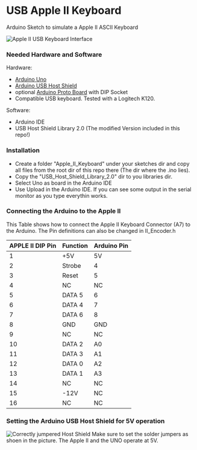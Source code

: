 # USB Apple II Keyboard
Arduino Sketch to simulate a Apple II ASCII Keyboard

![Apple II USB Keyboard Interface](https://github.com/mafrmt00/Apple_II_Keyboard/blob/master/pictures/Keyb_Adapter.jpg "The assembled interface")

### Needed Hardware and Software

Hardware:
  - [Arduino Uno](https://en.wikipedia.org/wiki/Arduino_Uno)
  - [Arduino USB Host Shield](https://www.elecrow.com/wiki/index.php?title=USB_Host_Shield_for_Arduino
)
  - optional [Arduino Proto Board](https://store.arduino.cc/proto-shield-rev3-uno-size) with DIP Socket
  - Compatible USB keyboard. Tested with a Logitech K120.

Software:
  - Arduino IDE
  - USB Host Shield Library 2.0 (The modified Version included in this repo!)
  
### Installation
  - Create a folder "Apple_II_Keyboard" under your sketches dir and copy all files from the root dir of this repo there (The dir where the .ino lies). 
  - Copy the "USB_Host_Shield_Library_2.0" dir to you libraries dir.
  - Select Uno as board in the Arduino IDE
  - Use Upload in the Arduino IDE. If you can see some output in the serial monitor as you type everythin works.

### Connecting the Arduino to the Apple II
This Table shows how to connect the Apple II Keyboard Connector (A7) to the Arduino. The Pin definitions can also be changed in II_Encoder.h

| APPLE II DIP Pin| Function | Arduino Pin |
| --------------- | -------- | ----------- |
| 1               | +5V      | 5V          |
| 2               | Strobe   | 4           |
| 3               | Reset    | 5           |
| 4               | NC       | NC          |
| 5               | DATA 5   | 6           |
| 6               | DATA 4   | 7           |
| 7               | DATA 6   | 8           |
| 8               | GND      | GND         |
| 9               | NC       | NC          |
| 10              | DATA 2   | A0          |
| 11              | DATA 3   | A1          |
| 12              | DATA 0   | A2          |
| 13              | DATA 1   | A3          |
| 14              | NC       | NC          |
| 15              | -12V     | NC          |
| 16              | NC       | NC          |


### Setting the Arduino USB Host Shield for 5V operation

![Correctly jumpered Host Shield](https://github.com/mafrmt00/Apple_II_Keyboard/blob/master/pictures/USB_Host_Shield.jpg "Correctly jumpered Host Shield")
Make sure to set the solder jumpers as shoen in the picture. The Apple II and the UNO operate at 5V.

